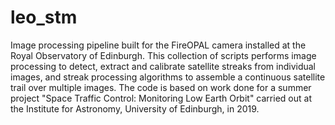 # leo_stm
Image processing pipeline built for the FireOPAL camera installed at the Royal Observatory of Edinburgh. This collection of scripts performs image processing to detect, extract and calibrate satellite streaks from individual images, and streak processing algorithms to assemble a continuous satellite trail over multiple images. The code is based on work done for a summer project "Space Traffic Control: Monitoring Low Earth Orbit" carried out at the Institute for Astronomy, University of Edinburgh, in 2019.
